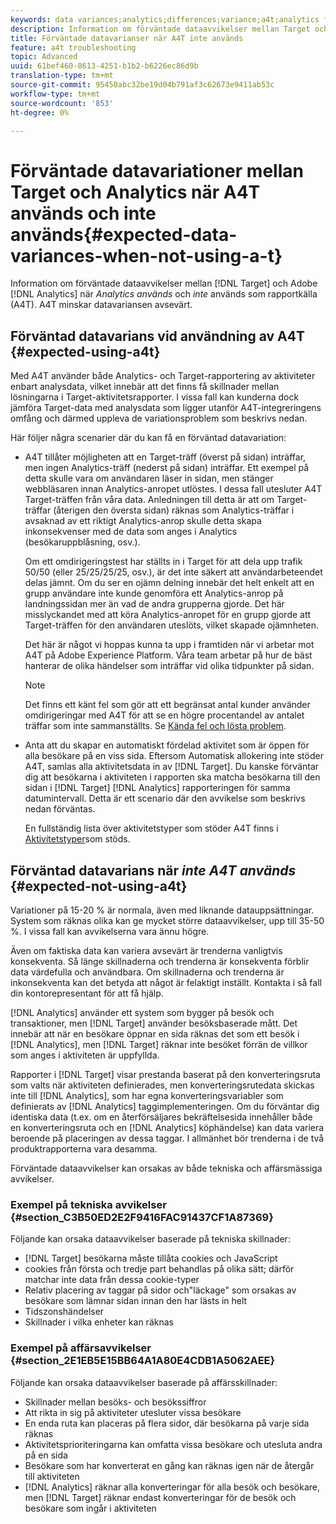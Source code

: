 ```yaml
---
keywords: data variances;analytics;differences;variance;a4t;analytics for target;analytics as the reporting source;discrepancies;discrepancy
description: Information om förväntade dataavvikelser mellan Target och Adobe Analytics när Analytics inte används som rapportkälla (A4T), vilket eliminerar helt olika datavariationer.
title: Förväntade datavarianser när A4T inte används
feature: a4t troubleshooting
topic: Advanced
uuid: 61bef460-8613-4251-b1b2-b6226ec86d9b
translation-type: tm+mt
source-git-commit: 95450abc32be19d04b791af3c62673e9411ab53c
workflow-type: tm+mt
source-wordcount: '853'
ht-degree: 0%

---
```



# Förväntade datavariationer mellan Target och Analytics när A4T används och inte används{#expected-data-variances-when-not-using-a-t}

Information om förväntade dataavvikelser mellan [!DNL Target] och Adobe [!DNL Analytics] när *Analytics används* och *inte* används som rapportkälla (A4T). A4T minskar datavariansen avsevärt.

## Förväntad datavarians vid användning av A4T {#expected-using-a4t}

Med A4T använder både Analytics- och Target-rapportering av aktiviteter enbart analysdata, vilket innebär att det finns få skillnader mellan lösningarna i Target-aktivitetsrapporter. I vissa fall kan kunderna dock jämföra Target-data med analysdata som ligger utanför A4T-integreringens omfång och därmed uppleva de variationsproblem som beskrivs nedan.

Här följer några scenarier där du kan få en förväntad datavariation:

* A4T tillåter möjligheten att en Target-träff (överst på sidan) inträffar, men ingen Analytics-träff (nederst på sidan) inträffar. Ett exempel på detta skulle vara om användaren läser in sidan, men stänger webbläsaren innan Analytics-anropet utlöstes. I dessa fall utesluter A4T Target-träffen från våra data. Anledningen till detta är att om Target-träffar (återigen den översta sidan) räknas som Analytics-träffar i avsaknad av ett riktigt Analytics-anrop skulle detta skapa inkonsekvenser med de data som anges i Analytics (besökaruppblåsning, osv.).

   Om ett omdirigeringstest har ställts in i Target för att dela upp trafik 50/50 (eller 25/25/25/25, osv.), är det inte säkert att användarbeteendet delas jämnt. Om du ser en ojämn delning innebär det helt enkelt att en grupp användare inte kunde genomföra ett Analytics-anrop på landningssidan mer än vad de andra grupperna gjorde. Det här misslyckandet med att köra Analytics-anropet för en grupp gjorde att Target-träffen för den användaren uteslöts, vilket skapade ojämnheten.

   Det här är något vi hoppas kunna ta upp i framtiden när vi arbetar mot A4T på Adobe Experience Platform. Våra team arbetar på hur de bäst hanterar de olika händelser som inträffar vid olika tidpunkter på sidan.

   >[!NOTE]
   >
   >Det finns ett känt fel som gör att ett begränsat antal kunder använder omdirigeringar med A4T för att se en högre procentandel av antalet träffar som inte sammanställts. Se [Kända fel och lösta problem](/help/r-release-notes/known-issues-resolved-issues.md#redirect).

* Anta att du skapar en automatiskt fördelad aktivitet som är öppen för alla besökare på en viss sida. Eftersom Automatisk allokering inte stöder A4T, samlas alla aktivitetsdata in av [!DNL Target]. Du kanske förväntar dig att besökarna i aktiviteten i rapporten ska matcha besökarna till den sidan i [!DNL Target] [!DNL Analytics] rapporteringen för samma datumintervall. Detta är ett scenario där den avvikelse som beskrivs nedan förväntas.

   En fullständig lista över aktivitetstyper som stöder A4T finns i [Aktivitetstyper](/help/c-integrating-target-with-mac/a4t/a4t.md#section_F487896214BF4803AF78C552EF1669AA)som stöds.

## Förväntad datavarians när *inte A4T används* {#expected-not-using-a4t}

Variationer på 15-20 % är normala, även med liknande datauppsättningar. System som räknas olika kan ge mycket större dataavvikelser, upp till 35-50 %. I vissa fall kan avvikelserna vara ännu högre.

Även om faktiska data kan variera avsevärt är trenderna vanligtvis konsekventa. Så länge skillnaderna och trenderna är konsekventa förblir data värdefulla och användbara. Om skillnaderna och trenderna är inkonsekventa kan det betyda att något är felaktigt inställt. Kontakta i så fall din kontorepresentant för att få hjälp.

[!DNL Analytics] använder ett system som bygger på besök och transaktioner, men [!DNL Target] använder besöksbaserade mått. Det innebär att när en besökare öppnar en sida räknas det som ett besök i [!DNL Analytics], men [!DNL Target] räknar inte besöket förrän de villkor som anges i aktiviteten är uppfyllda.

Rapporter i [!DNL Target] visar prestanda baserat på den konverteringsruta som valts när aktiviteten definierades, men konverteringsrutedata skickas inte till [!DNL Analytics], som har egna konverteringsvariabler som definierats av [!DNL Analytics] taggimplementeringen. Om du förväntar dig identiska data (t.ex. om en återförsäljares bekräftelsesida innehåller både en konverteringsruta och en [!DNL Analytics] köphändelse) kan data variera beroende på placeringen av dessa taggar. I allmänhet bör trenderna i de två produktrapporterna vara desamma.

Förväntade dataavvikelser kan orsakas av både tekniska och affärsmässiga avvikelser.

### Exempel på tekniska avvikelser {#section_C3B50ED2E2F9416FAC91437CF1A87369}

Följande kan orsaka dataavvikelser baserade på tekniska skillnader:

* [!DNL Target] besökarna måste tillåta cookies och JavaScript
* cookies från första och tredje part behandlas på olika sätt; därför matchar inte data från dessa cookie-typer
* Relativ placering av taggar på sidor och&quot;läckage&quot; som orsakas av besökare som lämnar sidan innan den har lästs in helt
* Tidszonshändelser
* Skillnader i vilka enheter kan räknas

### Exempel på affärsavvikelser {#section_2E1EB5E15BB64A1A80E4CDB1A5062AEE}

Följande kan orsaka dataavvikelser baserade på affärsskillnader:

* Skillnader mellan besöks- och besökssiffror
* Att rikta in sig på aktiviteter utesluter vissa besökare
* En enda ruta kan placeras på flera sidor, där besökarna på varje sida räknas
* Aktivitetsprioriteringarna kan omfatta vissa besökare och utesluta andra på en sida
* Besökare som har konverterat en gång kan räknas igen när de återgår till aktiviteten
* [!DNL Analytics] räknar alla konverteringar för alla besök och besökare, men [!DNL Target] räknar endast konverteringar för de besök och besökare som ingår i aktiviteten